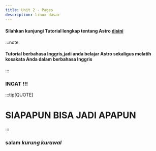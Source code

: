 ```yaml
---
title: Unit 2 ⁠-⁠ Pages
description: linux dasar
---
```


#### Silahkan kunjungi Tutorial lengkap tentang Astro [disini](/reference/astro)

:::note

#### Tutorial berbahasa Inggris,jadi anda belajar Astro sekaligus melatih kosakata Anda dalam berbahasa Inggris

:::

### INGAT !!!

:::tip[QUOTE]

# SIAPAPUN BISA JADI APAPUN

:::

### salam _kurung kurawal_

